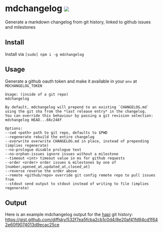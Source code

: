 # mdchangelog [![](https://travis-ci.org/creativelive/mdchangelog.svg)](https://travis-ci.org/creativelive/mdchangelog)

Generate a markdown changelog from git history, linked to github issues and milestones

## Install

Install via `[sudo] npm i -g mdchangelog`

## Usage

Generate a github oauth token and make it available in your `env` at `MDCHANGELOG_TOKEN`

```
Usage: (inside of a git repo)
mdchangelog

By default, mdchangelog will prepend to an existing `CHANGELOG.md`
using the git sha from the *last release entry* in the changelog.
You can override this behaviour by passing a git revision selection:
mdchangelog HEAD...66c248f

Options:
--cwd <path> path to git repo, defaults to $PWD
--regenerate rebuild the entire changelog
--overwrite overwrite CHANGELOG.md in place, instead of prepending (implies regenerate)
--no-prologue disable prologue text
--no-orphan-issues ignore issues without a milestone
--timeout <int> timeout value in ms for github requests
--order <order> order issues & milestones by one of [number,opened_at,updated_at,closed_at]
--reverse reverse the order above
--remote <github/repo> override git config remote repo to pull issues from
--stdout send output to stdout instead of writing to file (implies regenerate)
```

## Output

Here is an example mdchangelog output for the [hapi](https://github.com/spumko/hapi) git history:
https://gist.github.com/diffsky/532f7ea5fcba2cb1c0d4/8e20af41fd94cd1f642e60f9074013d9ecac25ce
